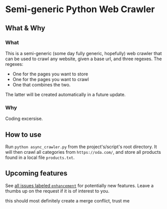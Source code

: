 # Semi-generic Python Web Crawler

## What & Why
### What
This is a semi-generic (some day fully generic, hopefully) web crawler that can be used to crawl any website, given a base url, and three regexes. 
The regexes:
- One for the pages you want to store
- One for the pages you want to crawl
- One that combines the two.

The latter will be created automatically in a future update.

### Why
Coding excersise. 


## How to use
Run `python async_crawler.py` from the project's/script's root directory. It will then crawl all categories from `https://oda.com/`, and store
all products found in a local file `products.txt`. 


## Upcoming features
See [all issues labeled `enhancement`](https://github.com/pdmthorsrud/web_crawler/issues?q=is%3Aissue+is%3Aopen+label%3Aenhancement) for potentially new features. Leave a thumbs up on the request if it is of interest to you.

this should most definitely create a merge conflict, trust me
